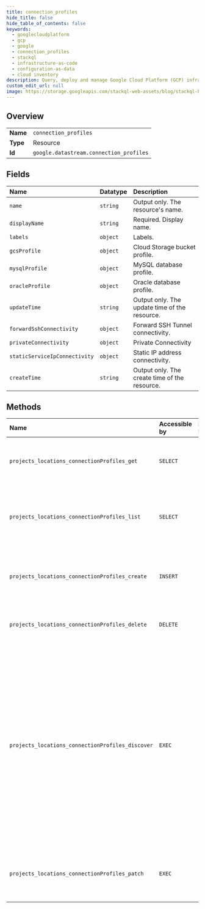 ```yaml
---
title: connection_profiles
hide_title: false
hide_table_of_contents: false
keywords:
  - googlecloudplatform
  - gcp
  - google
  - connection_profiles
  - stackql
  - infrastructure-as-code
  - configuration-as-data
  - cloud inventory
description: Query, deploy and manage Google Cloud Platform (GCP) infrastructure and resources using SQL
custom_edit_url: null
image: https://storage.googleapis.com/stackql-web-assets/blog/stackql-blog-post-featured-image.png
---
```

  
    

## Overview
<table><tbody>
<tr><td><b>Name</b></td><td><code>connection_profiles</code></td></tr>
<tr><td><b>Type</b></td><td>Resource</td></tr>
<tr><td><b>Id</b></td><td><code>google.datastream.connection_profiles</code></td></tr>
</tbody></table>

## Fields
| Name | Datatype | Description |
|:-----|:---------|:------------|
| `name` | `string` | Output only. The resource's name. |
| `displayName` | `string` | Required. Display name. |
| `labels` | `object` | Labels. |
| `gcsProfile` | `object` | Cloud Storage bucket profile. |
| `mysqlProfile` | `object` | MySQL database profile. |
| `oracleProfile` | `object` | Oracle database profile. |
| `updateTime` | `string` | Output only. The update time of the resource. |
| `forwardSshConnectivity` | `object` | Forward SSH Tunnel connectivity. |
| `privateConnectivity` | `object` | Private Connectivity |
| `staticServiceIpConnectivity` | `object` | Static IP address connectivity. |
| `createTime` | `string` | Output only. The create time of the resource. |
## Methods
| Name | Accessible by | Required Params | Description |
|:-----|:--------------|:----------------|:------------|
| `projects_locations_connectionProfiles_get` | `SELECT` | `name` | Use this method to get details about a connection profile. |
| `projects_locations_connectionProfiles_list` | `SELECT` | `parent` | Use this method to list connection profiles created in a project and location. |
| `projects_locations_connectionProfiles_create` | `INSERT` | `parent` | Use this method to create a connection profile in a project and location. |
| `projects_locations_connectionProfiles_delete` | `DELETE` | `name` | Use this method to delete a connection profile. |
| `projects_locations_connectionProfiles_discover` | `EXEC` | `parent` | Use this method to discover a connection profile. The discover API call exposes the data objects and metadata belonging to the profile. Typically, a request returns children data objects of a parent data object that's optionally supplied in the request. |
| `projects_locations_connectionProfiles_patch` | `EXEC` | `name` | Use this method to update the parameters of a connection profile. |
